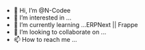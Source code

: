 - 👋 Hi, I’m @N-Codee
- 👀 I’m interested in ... 
- 🌱 I’m currently learning ...ERPNext || Frappe
- 💞️ I’m looking to collaborate on ...
- 📫 How to reach me ...

<!---
N-Codee/N-Codee is a ✨ special ✨ repository because its `README.md` (this file) appears on your GitHub profile.
You can click the Preview link to take a look at your changes.
--->
